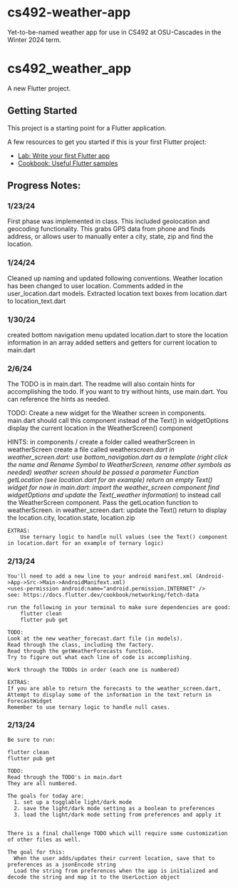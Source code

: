 # cs492-weather-app

Yet-to-be-named weather app for use in CS492 at OSU-Cascades in the Winter 2024 term.

# cs492_weather_app

A new Flutter project.

## Getting Started

This project is a starting point for a Flutter application.

A few resources to get you started if this is your first Flutter project:

- [Lab: Write your first Flutter app](https://docs.flutter.dev/get-started/codelab)
- [Cookbook: Useful Flutter samples](https://docs.flutter.dev/cookbook)

## Progress Notes:

### 1/23/24

First phase was implemented in class.
This included geolocation and geocoding functionality.
This grabs GPS data from phone and finds address, or allows user to manually enter a city, state, zip and find the location.

### 1/24/24

Cleaned up naming and updated following conventions.
Weather location has been changed to user location.
Comments added in the user_location.dart models.
Extracted location text boxes from location.dart to location_text.dart

### 1/30/24

created bottom navigation menu
updated location.dart to store the location information in an array
added setters and getters for current location to main.dart

### 2/6/24

The TODO is in main.dart. The readme will also contain hints for accomplishing the todo.
If you want to try without hints, use main.dart. You can reference the hints as needed.

TODO:
Create a new widget for the Weather screen in components.
main.dart should call this component instead of the Text() in widgetOptions
display the current location in the WeatherScreen() component

HINTS:
in components / create a folder called weatherScreen
in weatherScreen create a file called weather*screen.dart
in weather_screen.dart:
use bottom_navigation.dart as a template (right click the name and Rename Symbol to WeatherScreen, rename other symbols as needed)
weather screen should be passed a parameter Function getLocation (see location.dart for an example)
return an empty Text() widget for now
in main.dart:
import the weather_screen component
find widgetOptions and update the Text(\_weather information*) to instead call the WeatherScreen component.
Pass the getLocation function to weatherScreen.
in weather_screen.dart:
update the Text() return to display the location.city, location.state, location.zip

    EXTRAS:
        Use ternary logic to handle null values (see the Text() component in location.dart for an example of ternary logic)

### 2/13/24

    You'll need to add a new line to your android manifest.xml (Android->App->Src->Main->AndroidManifext.xml)
    <uses-permission android:name="android.permission.INTERNET" />
    see: https://docs.flutter.dev/cookbook/networking/fetch-data

    run the following in your terminal to make sure dependencies are good:
        flutter clean
        flutter pub get

    TODO:
    Look at the new weather_forecast.dart file (in models).
    Read through the class, including the factory.
    Read through the getWeatherForecasts function.
    Try to figure out what each line of code is accomplishing.

    Work through the TODOs in order (each one is numbered)

    EXTRAS:
    If you are able to return the forecasts to the weather_screen.dart,
    Attempt to display some of the information in the text return in ForecastWidget
    Remember to use ternary logic to handle null cases.

### 2/13/24

    Be sure to run:

    flutter clean
    flutter pub get

    TODO:
    Read through the TODO's in main.dart
    They are all numbered.

    The goals for today are:
      1. set up a togglable light/dark mode
      2. save the light/dark mode setting as a boolean to preferences
      3. load the light/dark mode setting from preferences and apply it


    There is a final challenge TODO which will require some customization of other files as well.

    The goal for this:
      When the user adds/updates their current location, save that to preferences as a jsonEncode string
      Load the string from preferences when the app is initialized and decode the string and map it to the UserLoction object
